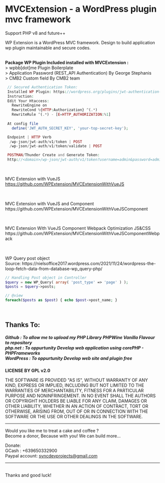 # MVCExtension - a WordPress plugin mvc framework
Support PHP v8 and future++ 

WP Extension is a WordPress MVC framework. Design to build application wp plugin maintainable and secure codes.

<br /> <b>Package WP Plugin Included installed with MVCExtension : </b>
<br /> > wpbb[dot]me Plugin Boilerplate
<br /> > Application Password (REST_API Authentication) By George Stephanis 
<br /> > CMB2 Custom field By CMB2 team

```PHP
 // Secured Authentication Token:
 Installed WP Plugin: https://wordpress.org/plugins/jwt-authentication-for-wp-rest-api/ 
 Instruction:
 Edit Your Htaccess: 
   RewriteEngine on
   RewriteCond %{HTTP:Authorization} ^(.*)
   RewriteRule ^(.*) - [E=HTTP_AUTHORIZATION:%1]
 
 At config file
   define('JWT_AUTH_SECRET_KEY', 'your-top-secret-key');

 Endpoint | HTTP Verb
  /wp-json/jwt-auth/v1/token | POST
  /wp-json/jwt-auth/v1/token/validate | POST

 POSTMAN/Thunder Create and Generate Token:
 http://<domain>/wp-json/jwt-auth/v1/token?username=admin&password=admin

```

<h2></h2>

<br />MVC Extension with VueJS 
<br />https://github.com/WPExtension/MVCExtensionWithVueJS
<h2></h2>
<br />MVC Extension with VueJS and Component 
<br />https://github.com/WPExtension/MVCExtensionWithVueJSComponent
<h2></h2>
<br />MVC Extension With VueJS Component Webpack Optimization JS&CSS
<br />https://github.com/WPExtension/MVCExtensionWithVueJSComponentWebpack
<h2></h2>
<br /> WP Query post object 
<br /> Source: https://nielsoffice2017.wordpress.com/2021/11/24/wordpress-the-loop-fetch-data-from-database-wp_query-php/

```PHP
// Handling Post object in Controller
$query = new WP_Query( array( 'post_type' => 'page' ) );
$posts = $query->posts;

// @view
foreach($posts as $post) { echo $post->post_name; }
```

<br />
<h2>Thanks To:</h2>
<h5>
Github : To allow me to upload my PHP Library PHPWine Vanilla Flavour to repository<br /> 
php.net : To oppurtunity Develop web application using corePHP - PHPFrameworks<br />
WordPress : To oppurtunity Develop web site and plugin free<br />
</h5>

__LICENSE BY GPL v2.0__

THE SOFTWARE IS PROVIDED "AS IS", WITHOUT WARRANTY OF ANY KIND, EXPRESS OR IMPLIED, INCLUDING BUT NOT LIMITED TO THE WARRANTIES OF MERCHANTABILITY, FITNESS FOR A PARTICULAR PURPOSE AND NONINFRINGEMENT. IN NO EVENT SHALL THE AUTHORS OR COPYRIGHT HOLDERS BE LIABLE FOR ANY CLAIM, DAMAGES OR OTHER LIABILITY, WHETHER IN AN ACTION OF CONTRACT, TORT OR OTHERWISE, ARISING FROM, OUT OF OR IN CONNECTION WITH THE SOFTWARE OR THE USE OR OTHER DEALINGS IN THE SOFTWARE.
<br />

<hr />
Would you like me to treat a cake and coffee ? <br />
Become a donor, Because with you! We can build more... 

Donate: <br />
GCash : +639650332900 <br /> 
Paypal account: syncdevprojects@gmail.com
<hr />
<br />
Thanks and good luck! 
